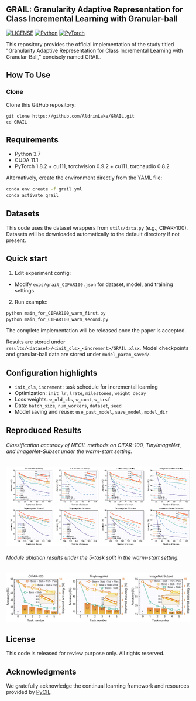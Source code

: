 ## GRAIL: Granularity Adaptive Representation for Class Incremental Learning with Granular-ball

[![LICENSE](https://img.shields.io/badge/license-MIT-green?style=flat-square)](https://github.com/yaoyao-liu/class-incremental-learning/blob/master/LICENSE) [![Python](https://img.shields.io/badge/python-3.7-blue.svg?style=flat-square&logo=python&color=3776AB&logoColor=3776AB)](https://www.python.org/) [![PyTorch](https://img.shields.io/badge/pytorch-1.8-%237732a8?style=flat-square&logo=PyTorch&color=EE4C2C)](https://pytorch.org/)

This repository provides the official implementation of the study titled "Granularity Adaptive Representation for Class Incremental Learning with Granular-Ball," concisely named GRAIL.

## How To Use

### Clone

Clone this GitHub repository:

```
git clone https://github.com/AldrinLake/GRAIL.git
cd GRAIL
```

## Requirements

- Python 3.7
- CUDA 11.1
- PyTorch 1.8.2 + cu111, torchvision 0.9.2 + cu111, torchaudio 0.8.2

Alternatively, create the environment directly from the YAML file:

```bash
conda env create -f grail.yml
conda activate grail
```

## Datasets

This code uses the dataset wrappers from `utils/data.py` (e.g., CIFAR-100). Datasets will be downloaded automatically to the default directory if not present.

## Quick start

1) Edit experiment config:

- Modify `exps/grail_CIFAR100.json` for dataset, model, and training settings.

2) Run example:

```bash
python main_for_CIFAR100_warm_first.py
python main_for_CIFAR100_warm_second.py
```

The complete implementation will be released once the paper is accepted.

Results are stored under `results/<dataset>/<init_cls>_<increment>/GRAIL.xlsx`. Model checkpoints and granular-ball data are stored under `model_param_saved/`.

## Configuration highlights

- `init_cls`, `increment`: task schedule for incremental learning
- Optimization: `init_lr`, `lrate`, `milestones`, `weight_decay`
- Loss weights: `w_old_cls`, `w_cont`, `w_trsf`
- Data: `batch_size`, `num_workers`, `dataset`, `seed`
- Model saving and reuse: `use_past_model`, `save_model`, `model_dir`

## Reproduced Results

###### Classification accuracy of NECIL methods on CIFAR-100, TinyImageNet,  and ImageNet-Subset under the warm-start setting.

![1757494043064](image/README/1757494043064.png)

###### Module ablation results under the 5-task split in the warm-start setting.

![1757494112149](image/README/1757494112149.png)

## License

This code is released for review purpose only. All rights reserved.

## Acknowledgments

We gratefully acknowledge the continual learning framework and resources provided by [PyCIL](https://github.com/LAMDA-CL/PyCIL).
